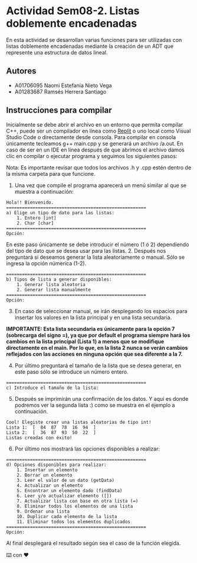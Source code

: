 # Actividad Sem08-2. Listas doblemente encadenadas

En esta actividad se desarrollan varias funciones para ser utilizadas con listas doblemente encadenadas mediante la creación de un ADT que represente una estructura de datos lineal.

## Autores

- A01706095 Naomi Estefanía Nieto Vega
- A01283687 Ramsés Herrera Santiago

## Instrucciones para compilar 

Inicialmente se debe abrir el archivo en un entorno que permita compilar C++, puede ser un compilador en línea como [Replit](https://replit.com/) o uno local como Visual Studio Code o directamente desde consola. Para compilar en consola únicamente tecleamos g++ main.cpp y se generará un archivo /a.out. En caso de ser en un IDE en línea después de que abrimos el archivo damos clic en compilar o ejecutar programa y seguimos los siguientes pasos:

Nota: Es importante revisar que todos los archivos .h y .cpp estén dentro de la misma carpeta para que funcione.

1. Una vez que compile el programa aparecerá un menú similar al que se muestra a continuación:
```
Hola!! Bienvenido.
=====================================================
a) Elige un tipo de dato para las listas: 
    1. Entero [int] 
    2. Char [char] 
=====================================================
Opción: 
```
En este paso únicamente se debe introducir el número (1 ó 2) dependiendo del tipo de dato que se desea usar para las listas.
2. Después nos preguntará si deseamos generar la lista aleatoriamente o manual. Sólo se ingresa la opción númerica (1-2).
```
=====================================================
b) Tipos de lista a generar disponibles: 
    1. Generar lista aleatoria 
    2. Generar lista manualmente 
=====================================================
Opción: 
```
3. En caso de seleccionar manual, se irán desplegando los espacios para insertar los valores en la lista principal y en una lista secundaria. 

**IMPORTANTE: Esta lista secundaria es únicamente para la opción 7 (sobrecarga del signo =), ya que por default el programa siempre hará los cambios en la lista principal (Lista 1) a menos que se modifique directamente en el main. Por lo que, en la lista 2 nunca se verán cambios reflejados con las acciones en ninguna opción que sea diferente a la 7.**

4. Por último preguntará el tamaño de la lista que se desea generar, en este paso sólo se introduce un número entero.
```
=====================================================
c) Introduce el tamaño de la lista: 
```
5. Después se imprimirán una confirmación de los datos. Y aquí es donde podremos ver la segunda lista :) como se muestra en el ejemplo a continuación.
```
Cool! Elegiste crear una listas aleatorias de tipo int!
Lista 1:  [  84  87  78  16  94  ]
Lista 2:  [  36  87  93  50  22  ]
Listas creadas con éxito!
```
6. Por último nos mostrará las opciones disponibles a realizar:
```
=====================================================
d) Opciones disponibles para realizar: 
    1. Insertar un elemento
    2. Borrar un elemento
    3. Leer el valor de un dato (getData)
    4. Actualizar un elemento
    5. Encontrar un elemento dado (findData)
    6. Leer y/o actualizar elemento ([])
    7. Actualizar lista con base en otra lista (=)
    8. Eliminar todos los elementos de una lista
    9. Ordenar una lista
    10. Duplicar cada elemento de la lista
    11. Eliminar todos los elementos duplicados
=====================================================
Opción:
```
Al final desplegará el resultado según sea el caso de la función elegida.



⌨️ con ❤️ 

